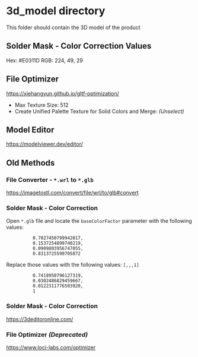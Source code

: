 3d_model directory
====================
This folder should contain the 3D model of the product

## Solder Mask - Color Correction Values
Hex: #E0311D
RGB: 224, 49, 29

## File Optimizer
https://xiehangyun.github.io/gltf-optimization/

- Max Texture Size: 512
- Create Unified Palette Texture for Solid Colors and Merge: *(Unselect)*

## Model Editor
https://modelviewer.dev/editor/



## Old Methods

### File Converter - `*.wrl` to `*.glb`
https://imagetostl.com/convert/file/wrl/to/glb#convert

### Solder Mask - Color Correction
Open `*.glb` file and locate the `baseColorFactor` parameter with the following values:
```
          0.7027450799942017,
          0.1537254899740219,
          0.0909803956747055,
          0.8313725590705872
```
Replace those values with the following values: `[,,,1]`
```
          0.7418950796127319,
          0.0302486829459667,
          0.0122311776503920,
          1
```

### Solder Mask - Color Correction
https://3deditoronline.com/

### File Optimizer *(Deprecated)*
https://www.loci-labs.com/optimizer
